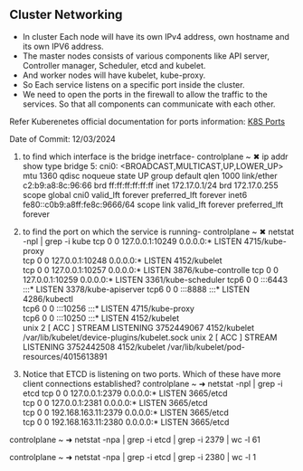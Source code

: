 ## Cluster Networking

- In cluster Each node will have its own IPv4 address, own hostname and its own IPV6 address.
- The master nodes consists of various components like API server, Controller manager, Scheduler, etcd and kubelet.
- And worker nodes will have kubelet, kube-proxy.
- So Each service listens on a specific port inside the cluster.
- We need to open the ports in the firewall to allow the traffic to the services. So that all components can communicate with each other.

Refer Kuberenetes official documentation for ports information: [K8S Ports](https://kubernetes.io/docs/setup/production-environment/tools/kubeadm/install-kubeadm/#check-required-ports)

Date of Commit: 12/03/2024

1) to find which interface is the bridge inetrface-
controlplane ~ ✖ ip addr show type bridge
5: cni0: <BROADCAST,MULTICAST,UP,LOWER_UP> mtu 1360 qdisc noqueue state UP group default qlen 1000
    link/ether c2:b9:a8:8c:96:66 brd ff:ff:ff:ff:ff:ff
    inet 172.17.0.1/24 brd 172.17.0.255 scope global cni0
       valid_lft forever preferred_lft forever
    inet6 fe80::c0b9:a8ff:fe8c:9666/64 scope link 
       valid_lft forever preferred_lft forever
2) to find the port on which the service is running-
controlplane ~ ✖ netstat -npl | grep -i kube
tcp        0      0 127.0.0.1:10249         0.0.0.0:*               LISTEN      4715/kube-proxy     
tcp        0      0 127.0.0.1:10248         0.0.0.0:*               LISTEN      4152/kubelet        
tcp        0      0 127.0.0.1:10257         0.0.0.0:*               LISTEN      3876/kube-controlle 
tcp        0      0 127.0.0.1:10259         0.0.0.0:*               LISTEN      3361/kube-scheduler 
tcp6       0      0 :::6443                 :::*                    LISTEN      3378/kube-apiserver 
tcp6       0      0 :::8888                 :::*                    LISTEN      4286/kubectl        
tcp6       0      0 :::10256                :::*                    LISTEN      4715/kube-proxy     
tcp6       0      0 :::10250                :::*                    LISTEN      4152/kubelet        
unix  2      [ ACC ]     STREAM     LISTENING     3752449067 4152/kubelet         /var/lib/kubelet/device-plugins/kubelet.sock
unix  2      [ ACC ]     STREAM     LISTENING     3752442508 4152/kubelet         /var/lib/kubelet/pod-resources/4015613891

3) Notice that ETCD is listening on two ports. Which of these have more client connections established?
controlplane ~ ➜  netstat -npl | grep -i etcd
tcp        0      0 127.0.0.1:2379          0.0.0.0:*               LISTEN      3665/etcd           
tcp        0      0 127.0.0.1:2381          0.0.0.0:*               LISTEN      3665/etcd           
tcp        0      0 192.168.163.11:2379     0.0.0.0:*               LISTEN      3665/etcd           
tcp        0      0 192.168.163.11:2380     0.0.0.0:*               LISTEN      3665/etcd           
    
controlplane ~ ➜  netstat -npa | grep -i etcd | grep -i 2379 | wc -l
61

controlplane ~ ➜  netstat -npa | grep -i etcd | grep -i 2380 | wc -l
1

